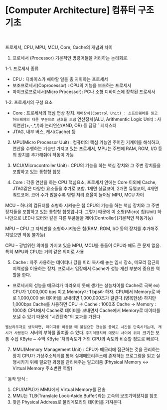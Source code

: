 # [Computer Architecture] 컴퓨터 구조 기초

<br>

프로세서, CPU, MPU, MCU, Core, Cache의 개념과 차이

1. 프로세서 (Processor)
   기본적인 명령어들을 처리하는 논리회로.

1-1. 프로세서 종류

- CPU : 디바이스가 해야할 일을 총 지휘하는 프로세서
- 보조프로세서(Coprocessor) : CPU의 기능을 보조하는 프로세서
- 마이크로프로세서(Micro Processor): PC나 소형 디바이스에 장착된 프로세서

1-2. 프로세서의 구성 요소

- Core : 프로세서의 핵심 연상 장치.
  `제어장치(Control Unit) : 소프트웨어를 읽고 하드웨어의 다른 부분으로 신호를 보냄` 연산장치(ALU, Arithmentic Logic Unit) : 사칙연산(+,-,\*,/)과 논리연산(AND, OR) 등 담당
  ` 레지스터
- JTAG, 내부 버스, 캐시(Cache) 등

2. MPU(Micro Processor Uuit) : 컴퓨터의 핵심 기능인 주어진 기계어를 해석하고, 연산을 수행하는 기능만 가지고 있는 프로세서, MPU는 주변에 RAM, ROM, I/O 등의 장치를 추가해줘야 작동이 가능

3. MCU(Microcontroller Unit) : CPU의 기능을 하는 핵심 장치와 그 주변 장치들을 포함하고 있는 통합형 칩셋

4. Core : 각종 연산을 하는 CPU 핵심요소, 프로세서 안에는 Core 이외에 Cache, JTAG같은 다양한 요소들을 추가로 포함.
   1개면 싱글코어, 2개면 듀얼코어, 4개면 쿼드코어.
   코어 수가 많을수록 병렬 처리 효율이 늘어남
   MPU, MCU 차이

MCU – 하나의 컴퓨터를 소형화 시켜놓은 칩
CPU의 기능을 하는 핵심 장치와 그 주변 장치들을 포함하고 있는 통합형 칩셋입니다. 그렇기 때문에 이 소형(Micro) 칩(Unit) 하나만으로 LED나 모터와 같은 다른 부품들을 제어(Controller)(기본적인 작동가능)

MPU – CPU 그 자체만을 소형화시켜놓은 칩(RAM, ROM, I/O 동의 장치를 추가해주지않으면 작동 불가능)

CPU – 광범위한 의미를 가지고 있음
MPU, MCU를 통들어 CPU라 해도 큰 문제 없음. 특히 MPU와 CPU는 거의 같은 의미로 사용

5. Cache : 자주 사용하는 데이터나 값을 미리 복사해 놓는 임시 장소, 메모리 접근의 지역성을 이용하는 장치. 프로세서 입장에서 Cache가 성능 개선 부분에 중요한 역할을 한다.

- 프로세서의 성능을 메모리가 따라오지 못해 생기는 성능차이를 Cache로 극복
  ex) CPU가 1,000,000 bps 이고 Memory가 1 bps라 하자.
  CPU에서 Memory로 바로 1,000,000 bit 데이터를 보내려면 1,000,000초가 걸린다.(병목현상)
  하지만 1,000bps Cache를 사용하면
  CPU -> Cache : 1000초
  Cache -> Memory : 1000초
  CPU에서 Cache로 데이터를 보내면서 Cache에서 Memory로 데이터를 보낼 수 있기 때문에 "시간단축"의 효과를 가진다

`웹브라우저로 생각하면, 페이지를 이동할 때 불필요한 전송을 줄이고 시간을 단축시키는데, 캐시가 사용된다 `서버의 부하를 줄여줄 수 있다.
`주기억장치와 메모리 사이에 위치 `크기는 보통 수십 KByte ~ 수백 KByte
`처리속도가 거의 CPU의 속도와 비슷할 정도로 빠르다.

7. MMU(Memory Management Unit) : CPU가 메모리에 접근하는 것을 관리하는 장치
   CPU가 가상주소체계를 통해 실제메모리주소에 존재하는 프로그램을 읽고 실행시키기 위해 필요한 과정을 관리해주는 알고리즘 (Physical Memory <-> Virtual Memory 주소변환 역할)

` 동작 방식 :

1. CPU(MPU)가 MMU에게 Virtual Memory를 전송
2. MMU는 TLB(Translate Look-Aside Buffer)라는 고속의 보조기억장치를 참조
3. 찾은 Physical Address로 물리메모리의 데이터를 가져온다.
